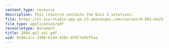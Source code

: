 ```yaml
---
content_type: resource
description: This resource contains the Quiz 2 solutions.
file: https://ol-ocw-studio-app-qa.s3.amazonaws.com/courses/6-801-machine-vision-fall-2004/919dc1cc339861d4410c07873a92f5aa_2004_qz2_sol.pdf
file_type: application/pdf
resourcetype: Document
title: 2004_qz2_sol.pdf
uid: 919dc1cc-3398-61d4-410c-07873a92f5aa
---
```

